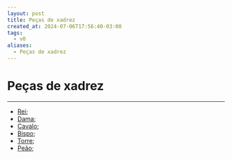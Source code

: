 ```yaml
---
layout: post
title: Peças de xadrez
created_at: 2024-07-06T17:56:40-03:00
tags:
  - v0
aliases:
  - Peças de xadrez
---
```

# Peças de xadrez
----
-  [Rei](_insight/Rei.md);
- [Dama](Dama);
- [Cavalo](_insight/Cavalo.md);
- [Bispo](_insight/Bispo.md);
- [Torre](_insight/Torre.md);
- [Peão](_insight/Peão.md);